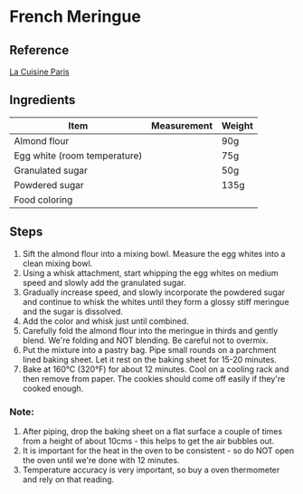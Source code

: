 # French Meringue

## Reference

[La Cuisine Paris](https://lacuisineparis.com/paris-baking-pastry-classes/macarons-1)

## Ingredients

| Item | Measurement | Weight |
| --- | --- | --- |
| Almond flour |  | 90g |
| Egg white (room temperature)| | 75g |
| Granulated sugar | | 50g |
| Powdered sugar | | 135g |
| Food coloring | | |

## Steps

1. Sift the almond flour into a mixing bowl. Measure the egg whites into a clean mixing bowl.
2. Using a whisk attachment, start whipping the egg whites on medium speed and slowly add the granulated sugar.
3. Gradually increase speed, and slowly incorporate the powdered sugar and continue to whisk the whites until they form a glossy stiff meringue and the sugar is dissolved.
4. Add the color and whisk just until combined.
5. Carefully fold the almond flour into the meringue in thirds and gently blend. We're folding and NOT blending. Be careful not to overmix.
6. Put the mixture into a pastry bag. Pipe small rounds on a parchment lined baking sheet. Let it rest on the baking sheet for 15-20 minutes.
7. Bake at 160°C (320°F) for about 12 minutes. Cool on a cooling rack and then remove from paper. The cookies should come off easily if they're cooked enough.

### Note:
1. After piping, drop the baking sheet on a flat surface a couple of times from a height of about 10cms - this helps to get the air bubbles out.
2. It is important for the heat in the oven to be consistent - so do NOT open the oven until we're done with 12 minutes.
3. Temperature accuracy is very important, so buy a oven thermometer and rely on that reading.
